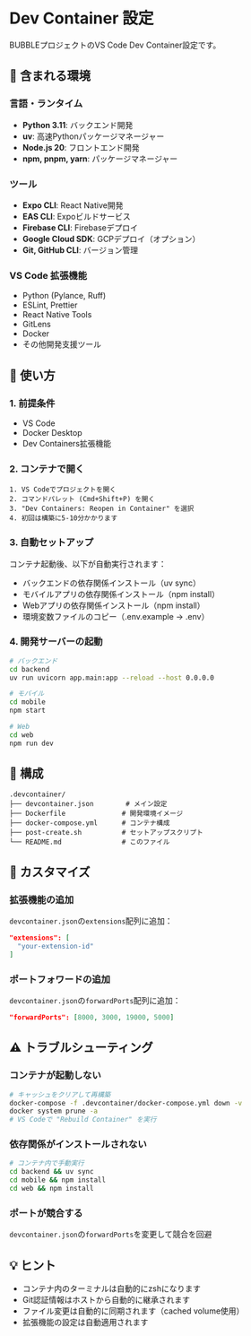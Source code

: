 # Dev Container 設定

BUBBLEプロジェクトのVS Code Dev Container設定です。

## 🎯 含まれる環境

### 言語・ランタイム
- **Python 3.11**: バックエンド開発
- **uv**: 高速Pythonパッケージマネージャー
- **Node.js 20**: フロントエンド開発
- **npm, pnpm, yarn**: パッケージマネージャー

### ツール
- **Expo CLI**: React Native開発
- **EAS CLI**: Expoビルドサービス
- **Firebase CLI**: Firebaseデプロイ
- **Google Cloud SDK**: GCPデプロイ（オプション）
- **Git, GitHub CLI**: バージョン管理

### VS Code 拡張機能
- Python (Pylance, Ruff)
- ESLint, Prettier
- React Native Tools
- GitLens
- Docker
- その他開発支援ツール

## 🚀 使い方

### 1. 前提条件
- VS Code
- Docker Desktop
- Dev Containers拡張機能

### 2. コンテナで開く

```
1. VS Codeでプロジェクトを開く
2. コマンドパレット (Cmd+Shift+P) を開く
3. "Dev Containers: Reopen in Container" を選択
4. 初回は構築に5-10分かかります
```

### 3. 自動セットアップ

コンテナ起動後、以下が自動実行されます：
- バックエンドの依存関係インストール（uv sync）
- モバイルアプリの依存関係インストール（npm install）
- Webアプリの依存関係インストール（npm install）
- 環境変数ファイルのコピー（.env.example → .env）

### 4. 開発サーバーの起動

```bash
# バックエンド
cd backend
uv run uvicorn app.main:app --reload --host 0.0.0.0

# モバイル
cd mobile
npm start

# Web
cd web
npm run dev
```

## 📁 構成

```
.devcontainer/
├── devcontainer.json        # メイン設定
├── Dockerfile              # 開発環境イメージ
├── docker-compose.yml      # コンテナ構成
├── post-create.sh          # セットアップスクリプト
└── README.md               # このファイル
```

## 🔧 カスタマイズ

### 拡張機能の追加

`devcontainer.json`の`extensions`配列に追加：

```json
"extensions": [
  "your-extension-id"
]
```

### ポートフォワードの追加

`devcontainer.json`の`forwardPorts`配列に追加：

```json
"forwardPorts": [8000, 3000, 19000, 5000]
```

## ⚠️ トラブルシューティング

### コンテナが起動しない
```bash
# キャッシュをクリアして再構築
docker-compose -f .devcontainer/docker-compose.yml down -v
docker system prune -a
# VS Codeで "Rebuild Container" を実行
```

### 依存関係がインストールされない
```bash
# コンテナ内で手動実行
cd backend && uv sync
cd mobile && npm install
cd web && npm install
```

### ポートが競合する
`devcontainer.json`の`forwardPorts`を変更して競合を回避

## 💡 ヒント

- コンテナ内のターミナルは自動的にzshになります
- Git認証情報はホストから自動的に継承されます
- ファイル変更は自動的に同期されます（cached volume使用）
- 拡張機能の設定は自動適用されます
